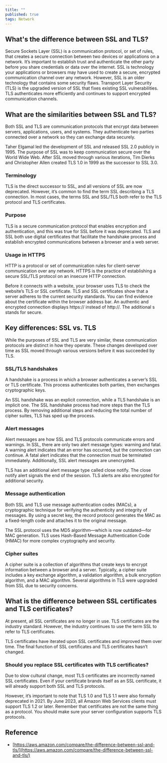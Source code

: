 ```yaml
---
title: ""
published: true
tags: Network
---
```


## What's the difference between SSL and TLS?

Secure Sockets Layer (SSL) is a communication protocol, or set of rules, that
creates a secure connection between two devices or applications on a network.
It’s important to establish trust and authenticate the other party before you
share credentials or data over the internet. SSL is technology your
applications or browsers may have used to create a secure, encrypted
communication channel over any network. However, SSL is an older technology
that contains some security flaws. Transport Layer Security (TLS) is the
upgraded version of SSL that fixes existing SSL vulnerabilities. TLS
authenticates more efficiently and continues to support encrypted
communication channels.

## What are the similarities between SSL and TLS?

Both SSL and TLS are communication protocols that encrypt data between
servers, applications, users, and systems. They authenticate two parties
connected over a network so they can exchange data securely.

Taher Elgamal led the development of SSL and released SSL 2.0 publicly in
1995. The purpose of SSL was to keep communication secure over the World Wide
Web. After SSL moved through various iterations, Tim Dierks and Christopher
Allen created TLS 1.0 in 1999 as the successor to SSL 3.0. 

### Terminology

TLS is the direct successor to SSL, and all versions of SSL are now
deprecated. However, it’s common to find the term SSL describing a TLS
connection. In most cases, the terms SSL and SSL/TLS both refer to the TLS
protocol and TLS certificates.

### Purpose 

TLS is a secure communication protocol that enables encryption and
authentication, and this was true for SSL before it was deprecated. TLS and
SSL both use digital certificates that facilitate the handshake process and
establish encrypted communications between a browser and a web server. 

### Usage in HTTPS

HTTP is a protocol or set of communication rules for client-server
communication over any network. HTTPS is the practice of establishing a secure
SSL/TLS protocol on an insecure HTTP connection.

Before it connects with a website, your browser uses TLS to check the
website’s TLS or SSL certificate. TLS and SSL certificates show that a server
adheres to the current security standards. You can find evidence about the
certificate within the browser address bar. An authentic and encrypted
connection displays https:// instead of http://. The additional s stands for
secure. 

## Key differences: SSL vs. TLS

While the purposes of SSL and TLS are very similar, these communication
protocols are distinct in how they operate. These changes developed over time
as SSL moved through various versions before it was succeeded by TLS. 

### SSL/TLS handshakes

A handshake is a process in which a browser authenticates a server’s SSL or
TLS certificate. This process authenticates both parties, then exchanges
cryptographic keys.

An SSL handshake was an explicit connection, while a TLS handshake is an
implicit one. The SSL handshake process had more steps than the TLS process.
By removing additional steps and reducing the total number of cipher suites,
TLS has sped up the process. 

### Alert messages

Alert messages are how SSL and TLS protocols communicate errors and warnings.
In SSL, there are only two alert message types: warning and fatal. A warning
alert indicates that an error has occurred, but the connection can continue. A
fatal alert indicates that the connection must be terminated immediately.
Additionally, SSL alert messages are unencrypted.

TLS has an additional alert message type called close notify. The close notify
alert signals the end of the session. TLS alerts are also encrypted for
additional security.

### Message authentication

Both SSL and TLS use message authentication codes (MACs), a cryptographic
technique for verifying the authenticity and integrity of messages. By using a
secret key, the record protocol generates the MAC as a fixed-length code and
attaches it to the original message.

The SSL protocol uses the MD5 algorithm—which is now outdated—for MAC
generation. TLS uses Hash-Based Message Authentication Code (HMAC) for more
complex cryptography and security. 

### Cipher suites

A cipher suite is a collection of algorithms that create keys to encrypt
information between a browser and a server. Typically, a cipher suite includes
a key exchange algorithm, a validation algorithm, a bulk encryption algorithm,
and a MAC algorithm. Several algorithms in TLS were upgraded from SSL due to
security concerns.

## What is the difference between SSL certificates and TLS certificates?

At present, all SSL certificates are no longer in use. TLS certificates are
the industry standard. However, the industry continues to use the term SSL to
refer to TLS certificates.

TLS certificates have iterated upon SSL certificates and improved them over
time. The final function of SSL certificates and TLS certificates hasn’t
changed. 

### Should you replace SSL certificates with TLS certificates?

Due to slow cultural change, most TLS certificates are incorrectly named SSL
certificates. Even if your certificate brands itself as an SSL certificate, it
will already support both SSL and TLS protocols.

However, it’s important to note that TLS 1.0 and TLS 1.1 were also formally
deprecated in 2021. By June 2023, all Amazon Web Services clients must support
TLS 1.2 or later. Remember that certificates are not the same thing as a
protocol. You should make sure your server configuration supports TLS
protocols.

## Reference

- [https://aws.amazon.com/compare/the-difference-between-ssl-and-tls/](https://aws.amazon.com/compare/the-difference-between-ssl-and-tls/)